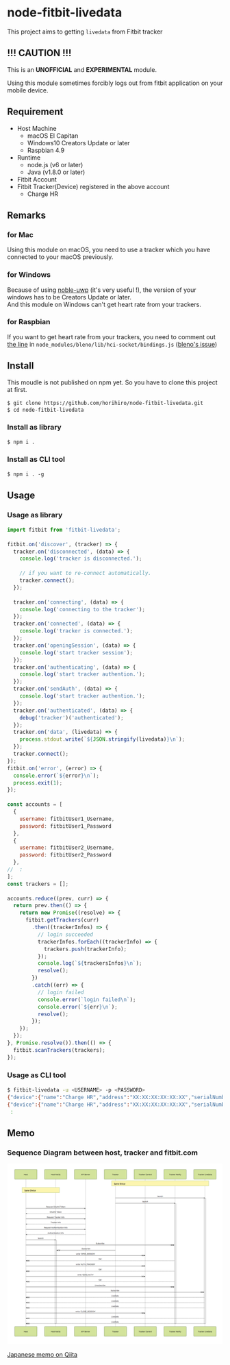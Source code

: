 # node-fitbit-livedata
This project aims to getting `livedata` from Fitbit tracker

## !!! CAUTION !!!
This is an **UNOFFICIAL** and **EXPERIMENTAL** module.

Using this module sometimes forcibly logs out from fitbit application on your mobile device.

## Requirement
- Host Machine
    - macOS El Capitan
    - Windows10 Creators Update or later
    - Raspbian 4.9
- Runtime
    - node.js (v6 or later)
    - Java (v1.8.0 or later)
- Fitbit Account
- Fitbit Tracker(Device) registered in the above account
    - Charge HR

## Remarks
### for Mac
Using this module on macOS, you need to use a tracker which you have connected to your macOS previously.

### for Windows
Because of using [noble-uwp](https://github.com/jasongin/noble-uwp) (it's very useful !), the version of your windows has to be Creators Update or later.<br>
And this module on Windows can't get heart rate from your trackers.

### for Raspbian
If you want to get heart rate from your trackers, you need to comment out [the line](https://github.com/sandeepmistry/bleno/blob/master/lib/hci-socket/bindings.js#L137) in `node_modules/bleno/lib/hci-socket/bindings.js` ([bleno's issue](https://github.com/sandeepmistry/bleno/issues/326))

## Install
This moudle is not published on npm yet.
So you have to clone this project at first.

```
$ git clone https://github.com/horihiro/node-fitbit-livedata.git
$ cd node-fitbit-livedata
```

### Install as library

```
$ npm i .
```

### Install as CLI tool

```
$ npm i . -g
```

## Usage

### Usage as library

```javascript
import fitbit from 'fitbit-livedata';

fitbit.on('discover', (tracker) => {
  tracker.on('disconnected', (data) => {
    console.log('tracker is disconnected.');

    // if you want to re-connect automatically.
    tracker.connect();    
  });

  tracker.on('connecting', (data) => {
    console.log('connecting to the tracker');
  });
  tracker.on('connected', (data) => {
    console.log('tracker is connected.');
  });
  tracker.on('openingSession', (data) => {
    console.log('start tracker session');
  });
  tracker.on('authenticating', (data) => {
    console.log('start tracker authention.');
  });
  tracker.on('sendAuth', (data) => {
    console.log('start tracker authention.');
  });
  tracker.on('authenticated', (data) => {
    debug('tracker')('authenticated');
  });
  tracker.on('data', (livedata) => {
    process.stdout.write(`${JSON.stringify(livedata)}\n`);
  });
  tracker.connect();
});
fitbit.on('error', (error) => {
  console.error(`${error}\n`);
  process.exit(1);
});

const accounts = [
  {
    username: fitbitUser1_Username,
    password: fitbitUser1_Password
  },
  {
    username: fitbitUser2_Username,
    password: fitbitUser2_Password
  },
//  :
];
const trackers = [];

accounts.reduce((prev, curr) => {
  return prev.then(() => {
    return new Promise((resolve) => {
      fitbit.getTrackers(curr)
        .then((trackerInfos) => {
          // login succeeded
          trackerInfos.forEach((trackerInfo) => {
            trackers.push(trackerInfo);
          });
          console.log(`${trackersInfos}\n`);
          resolve();
        })
        .catch((err) => {
          // login failed
          console.error(`login failed\n`);
          console.error(`${err}\n`);
          resolve();
        });
    });
  });
}, Promise.resolve()).then(() => {
  fitbit.scanTrackers(trackers);
});
```

### Usage as CLI tool

```sh
$ fitbit-livedata -u <USERNAME> -p <PASSWORD>
{"device":{"name":"Charge HR","address":"XX:XX:XX:XX:XX:XX","serialNumber":"0123456789ab"},"livedata":{"time":"YYYY-MM-DDThh:mm:dd.sssZ","steps":5700,"distance":4024236,"calories":1220,"elevation":13,"veryActive":2,"heartRate":80}}
{"device":{"name":"Charge HR","address":"XX:XX:XX:XX:XX:XX","serialNumber":"0123456789ab"},"livedata":{"time":"YYYY-MM-DDThh:mm:dd.sssZ","steps":5700,"distance":4024236,"calories":1220,"elevation":13,"veryActive":2,"heartRate":82}}
 :
```

## Memo
### Sequence Diagram between host, tracker and fitbit.com
![sequence.png](./sequence.png)

[Japanese memo on Qiita](https://qiita.com/horihiro/items/03c4bef3e71539eddaad)
